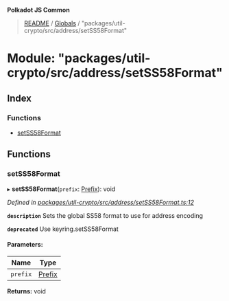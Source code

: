 **Polkadot JS Common**

> [README](../README.md) / [Globals](../globals.md) / "packages/util-crypto/src/address/setSS58Format"

# Module: "packages/util-crypto/src/address/setSS58Format"

## Index

### Functions

* [setSS58Format](_packages_util_crypto_src_address_setss58format_.md#setss58format)

## Functions

### setSS58Format

▸ **setSS58Format**(`prefix`: [Prefix](_packages_util_crypto_src_address_types_.md#prefix)): void

*Defined in [packages/util-crypto/src/address/setSS58Format.ts:12](https://github.com/polkadot-js/common/blob/aff78c2e/packages/util-crypto/src/address/setSS58Format.ts#L12)*

**`description`** Sets the global SS58 format to use for address encoding

**`deprecated`** Use keyring.setSS58Format

#### Parameters:

Name | Type |
------ | ------ |
`prefix` | [Prefix](_packages_util_crypto_src_address_types_.md#prefix) |

**Returns:** void
